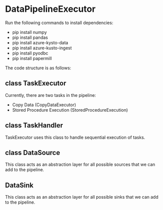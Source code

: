 # DataPipelineExecutor

Run the following commands to install dependencies:
- pip install numpy
- pip install pandas
- pip install azure-kysto-data
- pip install azure-kusto-ingest
- pip install pyodbc
- pip install papermill

The code structure is as follows:

## class TaskExecutor

Currently, there are two tasks in the pipeline:
- Copy Data (CopyDataExecutor)
- Stored Procedure Execution (StoredProcedureExecution)

## class TaskHandler

TaskExecutor uses this class to handle sequential execution of tasks.

## class DataSource

This class acts as an abstraction layer for all possible sources that we can add to the pipeline.

## DataSink

This class acts as an abstraction layer for all possible sinks that we can add to the pipeline.
